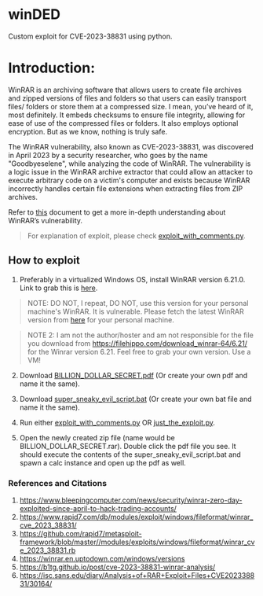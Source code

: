# winDED

Custom exploit for CVE-2023-38831 using python.

# Introduction:
WinRAR is an archiving software that allows users to create file archives and zipped versions of files and folders so that users can easily transport files/ folders or store them at a compressed size. I mean, you’ve heard of it, most definitely. It embeds checksums to ensure file integrity, allowing for ease of use of the compressed files or folders. It also employs optional encryption. But as we know, nothing is truly safe.

The WinRAR vulnerability, also known as CVE-2023-38831, was discovered in April 2023 by a security researcher, who goes by the name "Goodbyeselene", while analyzing the code of WinRAR. The vulnerability is a logic issue in the WinRAR archive extractor that could allow an attacker to execute arbitrary code on a victim's computer and exists because WinRAR incorrectly handles certain file extensions when extracting files from ZIP archives.

Refer to [this](https://nvd.nist.gov/vuln/detail/CVE-2023-38831) document to get a more in-depth understanding about WinRAR’s vulnerability.

> For explanation of exploit, please check [exploit_with_comments.py](https://github.com/r1yaz/winDED/blob/main/exploit_with_comments.py).

## How to exploit
1. Preferably in a virtualized Windows OS, install WinRAR version 6.21.0. Link to grab this is [here](https://filehippo.com/download_winrar-64/6.21/).
>NOTE: DO NOT, I repeat, DO NOT, use this version for your personal machine's WinRAR. It is vulnerable. Please fetch the latest WinRAR version from [here](https://www.win-rar.com/start.html?&L=0) for your personal machine.

>NOTE 2: I am not the author/hoster and am not responsible for the file you download from https://filehippo.com/download_winrar-64/6.21/ for the Winrar version 6.21. Feel free to grab your own version. Use a VM!

2. Download [BILLION_DOLLAR_SECRET.pdf](https://github.com/r1yaz/winDED/blob/main/BILLION_DOLLAR_SECRET.pdf) (Or create your own pdf and name it the same).

3. Download [super_sneaky_evil_script.bat](https://github.com/r1yaz/winDED/blob/main/super_sneaky_evil_script.bat) (Or create your own bat file and name it the same).

4. Run either [exploit_with_comments.py](https://github.com/r1yaz/winDED/blob/main/exploit_with_comments.py) OR [just_the_exploit.py](https://github.com/r1yaz/winDED/blob/main/just_the_exploit.py).

5. Open the newly created zip file (name would be BILLION_DOLLAR_SECRET.rar). Double click the pdf file you see. It should execute the contents of the super_sneaky_evil_script.bat and spawn a calc instance and open up the pdf as well.

### References and Citations
1. https://www.bleepingcomputer.com/news/security/winrar-zero-day-exploited-since-april-to-hack-trading-accounts/
2. https://www.rapid7.com/db/modules/exploit/windows/fileformat/winrar_cve_2023_38831/
3. https://github.com/rapid7/metasploit-framework/blob/master//modules/exploits/windows/fileformat/winrar_cve_2023_38831.rb
5. https://winrar.en.uptodown.com/windows/versions
6. https://b1tg.github.io/post/cve-2023-38831-winrar-analysis/
7. https://isc.sans.edu/diary/Analysis+of+RAR+Exploit+Files+CVE202338831/30164/